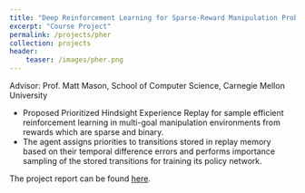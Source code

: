 ```yaml
---
title: "Deep Reinforcement Learning for Sparse-Reward Manipulation Problems"
excerpt: "Course Project"
permalink: /projects/pher
collection: projects
header:
    teaser: /images/pher.png
---
```


Advisor: Prof. Matt Mason, School of Computer Science, Carnegie Mellon University
* Proposed Prioritized Hindsight Experience Replay for sample efficient reinforcement learning in multi-goal manipulation environments from rewards which are sparse and binary.
* The agent assigns priorities to transitions stored in replay memory based on their temporal difference errors and performs importance sampling of the stored transitions for training its policy network. 

The project report can be found <a href="/files/pher_report.pdf">here</a>.